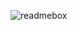 
![readmebox](https://github.com/andi88810/andi88810/assets/128201218/7339349d-4b91-4303-b7d0-5443ae54ecfc)<svg fill="none" viewBox="0 0 837 221" width="837" xmlns="http://www.w3.org/2000/svg"><foreignObject width="837px" height="100%"><style xmlns="http://www.w3.org/1999/xhtml">
         
